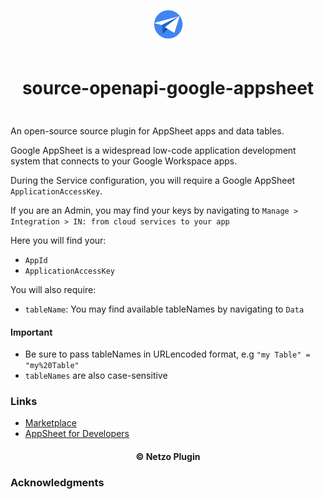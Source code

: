 <div align="center">
  <a href="https://netzo.io" target="_blank" >
    <img height="50" src="https://raw.githubusercontent.com/netzoio/netzo/main/plugins/sources/source-openapi-google-appsheet/src/assets/icon.png" style="margin: 12px 0px" />
  </a>

  <h1 style="padding: 6px 0px 24px 0px">source-openapi-google-appsheet</h1>
</div>

An open-source source plugin for AppSheet apps and data tables.

Google AppSheet is a widespread low-code application development system that connects to your Google Workspace apps.

During the Service configuration, you will require a Google AppSheet `ApplicationAccessKey`.

If you are an Admin, you may find your keys by navigating to `Manage > Integration > IN: from cloud services to your app`

Here you will find your:

- `AppId`
- `ApplicationAccessKey`

You will also require:

- `tableName`: You may find available tableNames by navigating to `Data`

#### Important

- Be sure to pass tableNames in URLencoded format, e.g `"my Table" = "my%20Table"`
- `tableNames` are also case-sensitive

### Links

- [Marketplace](https://app.netzo.io/marketplace/source-openapi-google-appsheet)
- [AppSheet for Developers](https://support.google.com/appsheet/answer/10105398?hl=en&ref_topic=10105767)

<div align="center">
  <h4>© Netzo Plugin</h4>
</div>

### Acknowledgments

